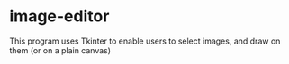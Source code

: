# image-editor

This program uses Tkinter to enable users to select images, and draw on them (or on a plain canvas)
